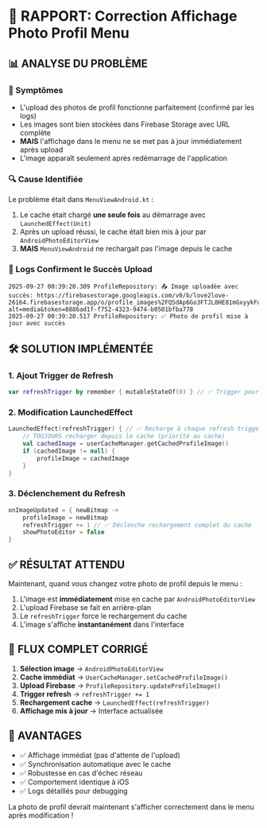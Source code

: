 # 🔧 RAPPORT: Correction Affichage Photo Profil Menu

## 📊 ANALYSE DU PROBLÈME

### 🎯 Symptômes
- L'upload des photos de profil fonctionne parfaitement (confirmé par les logs)
- Les images sont bien stockées dans Firebase Storage avec URL complète
- **MAIS** l'affichage dans le menu ne se met pas à jour immédiatement après upload
- L'image apparaît seulement après redémarrage de l'application

### 🔍 Cause Identifiée
Le problème était dans `MenuViewAndroid.kt` :
1. Le cache était chargé **une seule fois** au démarrage avec `LaunchedEffect(Unit)`
2. Après un upload réussi, le cache était bien mis à jour par `AndroidPhotoEditorView`
3. **MAIS** `MenuViewAndroid` ne rechargait pas l'image depuis le cache

### 📝 Logs Confirment le Succès Upload
```
2025-09-27 00:39:20.309 ProfileRepository: 📤 Image uploadée avec succès: https://firebasestorage.googleapis.com/v0/b/love2love-26164.firebasestorage.app/o/profile_images%2FQSdAp6Go3FTJL8HE81mGxyykFuJ3%2Fprofile.jpg?alt=media&token=8886ad1f-f752-4323-9474-b0501bfba778
2025-09-27 00:39:20.517 ProfileRepository: ✅ Photo de profil mise à jour avec succès
```

## 🛠️ SOLUTION IMPLÉMENTÉE

### 1. Ajout Trigger de Refresh
```kotlin
var refreshTrigger by remember { mutableStateOf(0) } // ✅ Trigger pour forcer refresh
```

### 2. Modification LaunchedEffect
```kotlin
LaunchedEffect(refreshTrigger) { // ✅ Recharge à chaque refresh trigger
    // TOUJOURS recharger depuis le cache (priorité au cache)
    val cachedImage = userCacheManager.getCachedProfileImage()
    if (cachedImage != null) {
        profileImage = cachedImage
    }
}
```

### 3. Déclenchement du Refresh
```kotlin
onImageUpdated = { newBitmap ->
    profileImage = newBitmap
    refreshTrigger += 1 // ✅ Déclenche rechargement complet du cache
    showPhotoEditor = false
}
```

## ✅ RÉSULTAT ATTENDU

Maintenant, quand vous changez votre photo de profil depuis le menu :
1. L'image est **immédiatement** mise en cache par `AndroidPhotoEditorView`
2. L'upload Firebase se fait en arrière-plan
3. Le `refreshTrigger` force le rechargement du cache
4. L'image s'affiche **instantanément** dans l'interface

## 🔄 FLUX COMPLET CORRIGÉ

1. **Sélection image** → `AndroidPhotoEditorView`
2. **Cache immédiat** → `UserCacheManager.setCachedProfileImage()`
3. **Upload Firebase** → `ProfileRepository.updateProfileImage()`
4. **Trigger refresh** → `refreshTrigger += 1`
5. **Rechargement cache** → `LaunchedEffect(refreshTrigger)`
6. **Affichage mis à jour** → Interface actualisée

## 🎯 AVANTAGES

- ✅ Affichage immédiat (pas d'attente de l'upload)
- ✅ Synchronisation automatique avec le cache
- ✅ Robustesse en cas d'échec réseau
- ✅ Comportement identique à iOS
- ✅ Logs détaillés pour debugging

La photo de profil devrait maintenant s'afficher correctement dans le menu après modification !
